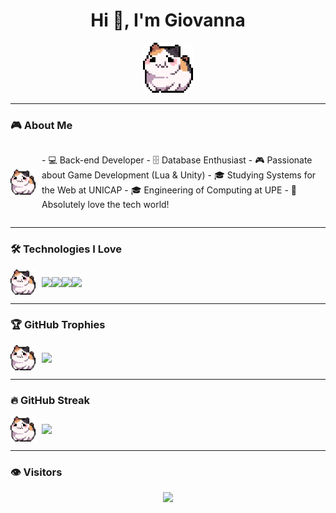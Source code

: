 <h1 align="center">Hi 👋, I'm Giovanna</h1>

<p align="center">
  <!-- Gif do gato após o Hi -->
  <img src="https://raw.githubusercontent.com/giovannaps/giovannaps/main/325895973-e4f28204-ea88-4364-a321-8330c3fbde6a.gif" width="80" alt="Cute GIF"/>
</p>

---

### 🎮 About Me

<div style="display: flex; align-items: center;">
  <!-- Gif do gato ao lado do "About Me" -->
  <img src="https://raw.githubusercontent.com/giovannaps/giovannaps/main/325895973-e4f28204-ea88-4364-a321-8330c3fbde6a.gif" width="40" alt="About Me GIF" style="margin-right: 10px;"/>
  <p>  
    - 💻 Back-end Developer  
    - 🗄️ Database Enthusiast  
    - 🎮 Passionate about Game Development (Lua & Unity)  
    - 🎓 Studying Systems for the Web at UNICAP  
    - 🎓 Engineering of Computing at UPE  
    - 💖 Absolutely love the tech world!
  </p>
</div>

---

### 🛠️ Technologies I Love

<div style="display: flex; align-items: center;">
  <!-- Gif do gato ao lado das tecnologias -->
  <img src="https://raw.githubusercontent.com/giovannaps/giovannaps/main/325895973-e4f28204-ea88-4364-a321-8330c3fbde6a.gif" width="40" alt="Technologies GIF" style="margin-right: 10px;"/>
  <img src="https://img.shields.io/badge/Java-FF6F61?style=for-the-badge&logo=java&logoColor=white" />
  <img src="https://img.shields.io/badge/Lua-FFB6C1?style=for-the-badge&logo=lua&logoColor=white" />
  <img src="https://img.shields.io/badge/Unity-FF7F7F?style=for-the-badge&logo=unity&logoColor=white" />
  <img src="https://img.shields.io/badge/PostgreSQL-FF9A8B?style=for-the-badge&logo=postgresql&logoColor=white" />
</div>

---

### 🏆 GitHub Trophies

<div style="display: flex; align-items: center;">
  <!-- Gif do gato ao lado dos troféus -->
  <img src="https://raw.githubusercontent.com/giovannaps/giovannaps/main/325895973-e4f28204-ea88-4364-a321-8330c3fbde6a.gif" width="40" alt="Trophy GIF" style="margin-right: 10px;"/>
  <img src="https://github-profile-trophy.vercel.app/?username=giovannaps&theme=juicyfresh&column=4&margin-w=15&margin-h=15" />
</div>

---

### 🔥 GitHub Streak

<div style="display: flex; align-items: center;">
  <!-- Gif do gato ao lado do streak -->
  <img src="https://raw.githubusercontent.com/giovannaps/giovannaps/main/325895973-e4f28204-ea88-4364-a321-8330c3fbde6a.gif" width="40" alt="Streak GIF" style="margin-right: 10px;"/>
  <img src="https://streak-stats.demolab.com?user=giovannaps&theme=radical" />
</div>

---

### 👁️ Visitors

<p align="center">
  <img src="https://img.shields.io/badge/Visitors-FF9A8B?style=for-the-badge&logo=eye&logoColor=white" />
</p>
